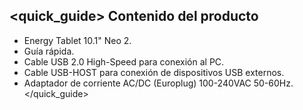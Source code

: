 ## <quick_guide> Contenido del producto
* Energy Tablet 10.1" Neo 2.
* Guía rápida.
* Cable USB 2.0 High-Speed para conexión al PC.
* Cable USB-HOST para conexión de dispositivos USB externos.
* Adaptador de corriente AC/DC (Europlug) 100-240VAC 50-60Hz.
</quick_guide>

